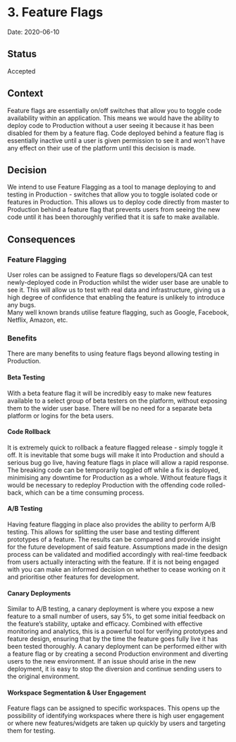 # 3. Feature Flags

Date: 2020-06-10

## Status

Accepted

## Context

Feature flags are essentially on/off switches that allow you to toggle code availability within an application. This means we would have the ability to deploy code to Production without a user seeing it because it has been disabled for them by a feature flag. Code deployed behind a feature flag is essentially inactive until a user is given permission to see it and won't have any effect on their use of the platform until this decision is made. 

## Decision

We intend to use Feature Flagging as a tool to manage deploying to and testing in Production - switches that allow you to toggle isolated code or features in Production. This allows us to deploy code directly from master to Production behind a feature flag that prevents users from seeing the new code until it has been thoroughly verified that it is safe to make available. 

## Consequences

### Feature Flagging

User roles can be assigned to Feature flags so developers/QA can test newly-deployed code in Production whilst the wider user base are unable to see it. This will allow us to test with real data and infrastructure, giving us a high degree of confidence that enabling the feature is unlikely to introduce any bugs.  
Many well known brands utilise feature flagging, such as Google, Facebook, Netflix, Amazon, etc.  

### Benefits
There are many benefits to using feature flags beyond allowing testing in Production. 

#### Beta Testing
With a beta feature flag it will be incredibly easy to make new features available to a select group of beta testers on the platform, without exposing them to the wider user base. There will be no need for a separate beta platform or logins for the beta users. 

#### Code Rollback
It is extremely quick to rollback a feature flagged release - simply toggle it off. It is inevitable that some bugs will make it into Production and should a serious bug go live, having feature flags in place will allow a rapid response. The breaking code can be temporarily toggled off while a fix is deployed, minimising any downtime for Production as a whole. 
Without feature flags it would be necessary to redeploy Production with the offending code rolled-back, which can be a time consuming process. 

#### A/B Testing
Having feature flagging in place also provides the ability to perform A/B testing. This allows for splitting the user base and testing different prototypes of a feature. The results can be compared and provide insight for the future development of said feature. Assumptions made in the design process can be validated and modified accordingly with real-time feedback from users actually interacting with the feature. If it is not being engaged with you can make an informed decision on whether to cease working on it and prioritise other features for development. 

#### Canary Deployments
Similar to A/B testing, a canary deployment is where you expose a new feature to a small number of users, say 5%, to get some initial feedback on the feature’s stability, uptake and efficacy. Combined with effective monitoring and analytics, this is a powerful tool for verifying prototypes and feature design, ensuring that by the time the feature goes fully live it has been tested thoroughly. 
A canary deployment can be performed either with a feature flag or by creating a second Production environment and diverting users to the new environment. If an issue should arise in the new deployment, it is easy to stop the diversion and continue sending users to the original environment.

#### Workspace Segmentation & User Engagement
Feature flags can be assigned to specific workspaces. This opens up the possibility of identifying workspaces where there is high user engagement or where new features/widgets are taken up quickly by users and targeting them for testing. 
